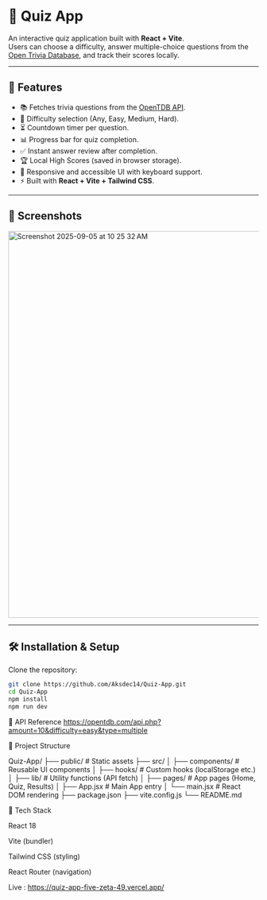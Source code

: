 # 🎉 Quiz App  

An interactive quiz application built with **React + Vite**.  
Users can choose a difficulty, answer multiple-choice questions from the [Open Trivia Database](https://opentdb.com/), and track their scores locally.  

---

## 🚀 Features
- 📚 Fetches trivia questions from the [OpenTDB API](https://opentdb.com/).
- 🎯 Difficulty selection (Any, Easy, Medium, Hard).
- ⏳ Countdown timer per question.
- 📊 Progress bar for quiz completion.
- ✅ Instant answer review after completion.
- 🏆 Local High Scores (saved in browser storage).
- 📱 Responsive and accessible UI with keyboard support.
- ⚡ Built with **React + Vite + Tailwind CSS**.

---

## 📸 Screenshots  
<img width="1440" height="779" alt="Screenshot 2025-09-05 at 10 25 32 AM" src="https://github.com/user-attachments/assets/9420d024-34a8-417e-8ef8-08e7d7eaccd0" />


---

## 🛠️ Installation & Setup  

Clone the repository:
```bash
git clone https://github.com/Aksdec14/Quiz-App.git
cd Quiz-App
npm install
npm run dev
```
🔗 API Reference
https://opentdb.com/api.php?amount=10&difficulty=easy&type=multiple

📂 Project Structure

Quiz-App/
├── public/            # Static assets
├── src/
│   ├── components/    # Reusable UI components
│   ├── hooks/         # Custom hooks (localStorage etc.)
│   ├── lib/           # Utility functions (API fetch)
│   ├── pages/         # App pages (Home, Quiz, Results)
│   ├── App.jsx        # Main App entry
│   └── main.jsx       # React DOM rendering
├── package.json
├── vite.config.js
└── README.md

🎨 Tech Stack

React 18

Vite (bundler)

Tailwind CSS (styling)

React Router (navigation)

Live : https://quiz-app-five-zeta-49.vercel.app/
